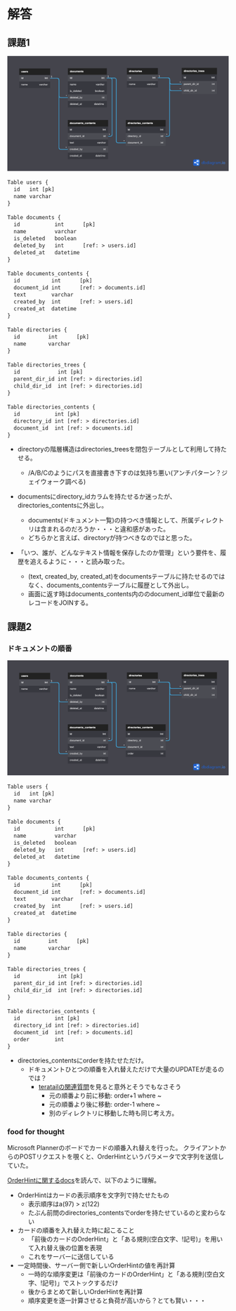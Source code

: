 # 解答

## 課題1

![Q1_ER図](./erd.png)

```
Table users {
  id   int [pk]
  name varchar
}

Table documents {
  id           int      [pk]
  name         varchar
  is_deleted   boolean
  deleted_by   int      [ref: > users.id]
  deleted_at   datetime
}

Table documents_contents {
  id          int      [pk]
  document_id int      [ref: > documents.id]
  text        varchar
  created_by  int      [ref: > users.id]
  created_at  datetime
}

Table directories {
  id         int      [pk]
  name       varchar
}

Table directories_trees {
  id            int [pk]
  parent_dir_id int [ref: > directories.id]
  child_dir_id  int [ref: > directories.id]
}

Table directories_contents {
  id           int [pk]
  directory_id int [ref: > directories.id]
  document_id  int [ref: > documents.id]
}
```

- directoryの階層構造はdirectories_treesを閉包テーブルとして利用して持たせる。
  - /A/B/Cのようにパスを直接書き下すのは気持ち悪い(アンチパターン？ジェイウォーク調べる)

- documentsにdirectory_idカラムを持たせるか迷ったが、directories_contentsに外出し。
  - documents(ドキュメント一覧)の持つべき情報として、所属ディレクトリは含まれるのだろうか・・・と違和感があった。
  - どちらかと言えば、directoryが持つべきなのではと思った。

- 「いつ、誰が、どんなテキスト情報を保存したのか管理」という要件を、履歴を追えるように・・・と読み取った。
  - (text, created_by, created_at)をdocumentsテーブルに持たせるのではなく、documents_contentsテーブルに履歴として外出し。
  - 画面に返す時はdocuments_contents内ののdocument_id単位で最新のレコードをJOINする。

## 課題2
### ドキュメントの順番

![Q2_ER図](./erd2.png)
```
Table users {
  id   int [pk]
  name varchar
}

Table documents {
  id           int      [pk]
  name         varchar
  is_deleted   boolean
  deleted_by   int      [ref: > users.id]
  deleted_at   datetime
}

Table documents_contents {
  id          int      [pk]
  document_id int      [ref: > documents.id]
  text        varchar
  created_by  int      [ref: > users.id]
  created_at  datetime
}

Table directories {
  id         int      [pk]
  name       varchar
}

Table directories_trees {
  id            int [pk]
  parent_dir_id int [ref: > directories.id]
  child_dir_id  int [ref: > directories.id]
}

Table directories_contents {
  id           int [pk]
  directory_id int [ref: > directories.id]
  document_id  int [ref: > documents.id]
  order        int
}
```

- directories_contentsにorderを持たせただけ。
  - ドキュメントひとつの順番を入れ替えただけで大量のUPDATEが走るのでは？
    - [teratailの関連質問](https://teratail.com/questions/117201)を見ると意外とそうでもなさそう
      - 元の順番より前に移動: order+1 where ~
      - 元の順番より後に移動: order-1 where ~
      - 別のディレクトリに移動した時も同じ考え方。

### food for thought
Microsoft Plannerのボードでカードの順番入れ替えを行った。
クライアントからのPOSTリクエストを覗くと、OrderHintというパラメータで文字列を送信していた。

[OrderHintに関するdocs](https://docs.microsoft.com/ja-jp/graph/api/resources/planner-order-hint-format?view=graph-rest-1.0)を読んで、以下のように理解。

- OrderHintはカードの表示順序を文字列で持たせたもの
  - 表示順序はa(97) > z(122)
  - たぶん前問のdirectories_contentsでorderを持たせているのと変わらない
- カードの順番を入れ替えた時に起こること
  - 「前後のカードのOrderHint」と「ある規則(空白文字、!記号)」を用いて入れ替え後の位置を表現
  - これをサーバーに送信している
- 一定時間後、サーバー側で新しいOrderHintの値を再計算
  - 一時的な順序変更は「前後のカードのOrderHint」と「ある規則(空白文字、!記号)」でストックするだけ
  - 後からまとめて新しいOrderHintを再計算
  - 順序変更を逐一計算させると負荷が高いから？とても賢い・・・